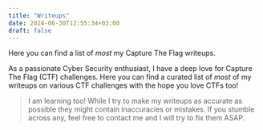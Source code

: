 ```yaml
---
title: "Writeups"
date: 2024-06-30T12:55:34+03:00
draft: false
---
```


Here you can find a list of *most* my Capture The Flag writeups.

As a passionate Cyber Security enthusiast, I have a deep love for Capture The Flag (CTF) challenges.
Here you can find a curated list of *most* of my writeups on various CTF challenges with the hope you love CTFs too!

> I am learning too! While I try to make my writeups as accurate as possible they might contain inaccuracies or mistakes. If you stumble across any, feel free to contact me and I will try to fix them ASAP.
